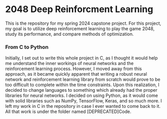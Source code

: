 # 2048 Deep Reinforcment Learning
This is the repository for my spring 2024 capstone project. For this project, my goal is to utilize deep reinforcement learning to play the game 2048, study its performance, and compare methods of optimization.

### From C to Python
Initially, I set out to write this whole project in C, as I thought it would help me understand the inner workings of neural networks and the reinforcement learning process. However, I moved away from this approach, as it became quickly apparent that writing a robust neural network and reinforcement learning library from scratch would prove to be too difficult to complete within the time constraints. Upon this realization, I decided to change languages to something which already had the proper libraries for neural networks. I decided on using Python, as it would come with solid libraries such as NumPy, TensorFlow, Keras, and so much more. I left my work in C in the repository in case I ever wanted to come back to it. All that work is under the folder named [DEPRECATED]Code.
